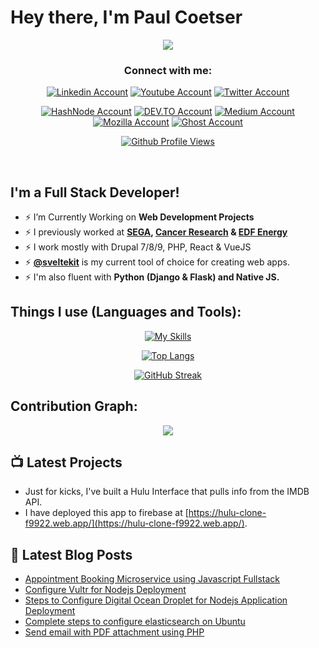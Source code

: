 # Hey there, I'm Paul Coetser

<div align="center">


  <img src="https://readme-typing-svg.herokuapp.com?font=&duration=7000&color=2980B9&background=22CC3300&center=true&vCenter=true&width=500&lines=I+enjoy+Coding,+I've+been+doing+it+a+while+now;Python+%7C+React+%7C+Vue+%7C+SQL;PHP+%7C+X/HTML+%7C+SASS+%7C+JS+;">

### Connect with me:

[![Linkedin Account](https://img.shields.io/badge/LinkedIn-blue?style=for-the-badge&logo=linkedin&logoColor=white)](https://uk.linkedin.com/in/coetserpaul)
[![Youtube Account](https://img.shields.io/badge/YouTube-red?style=for-the-badge&logo=youtube&logoColor=white)](https://www.youtube.com/@PaulCoetser)
[![Twitter Account](https://img.shields.io/badge/Twitter-blue?style=for-the-badge&logo=twitter&logoColor=white)](https://twitter.com/PaullieCoetser)

[![HashNode Account](https://img.shields.io/badge/Hashnode-2962FF?style=for-the-badge&logo=hashnode&logoColor=white)](https://hashnode.com/@PaulCoetser)
[![DEV.TO Account](https://img.shields.io/badge/dev.to-0A0A0A?style=for-the-badge&logo=devdotto&logoColor=white)](https://dev.to/paulcoetser)
[![Medium Account](https://img.shields.io/badge/Medium-12100E?style=for-the-badge&logo=medium&logoColor=white)](https://medium.com/@PaulCoetser)
[![Mozilla Account](https://img.shields.io/badge/MDN_Web_Docs-black?style=for-the-badge&logo=mdnwebdocs&logoColor=white)](https://developer.mozilla.org/en-US/)
[![Ghost Account](https://img.shields.io/badge/Ghost-000?style=for-the-badge&logo=ghost&logoColor=yellow)](https://ghost.org/@AwsomeMedia)



[![Github Profile Views](https://komarev.com/ghpvc/?username=PTCoetser&style=flat-square&color=blue)](https://github.com/PTCoetser)

</div>
<br/>

## I'm a Full Stack Developer!

- ⚡ I’m Currently Working on **Web Development Projects**
- ⚡ I previously worked at **[SEGA](https://sega.com/), [Cancer Research](https://www.cancerresearchuk.org/) &amp; [EDF Energy](https://www.edfenergy.com/prettycurious)**
- ⚡ I work mostly with Drupal 7/8/9, PHP, React & VueJS
- ⚡ [**@sveltekit**](https://svelte.dev/) is my current tool of choice for creating web apps.
- ⚡ I'm also fluent with **Python (Django &amp; Flask) and Native JS.**

## Things I use (Languages and Tools):
<div align="center">

[![My Skills](https://skillicons.dev/icons?i=html,css,js,ts,react,vue,svelte,express,next,nodejs,php,py,ruby,bash,docker,jenkins,aws,azure,firebase,netlify,gatsby,git,github,ps,figma,ai,blender,mysql,postgres,mongodb,bootstrap,tailwind,d3,sass,webpack,gulp&perline=12&theme=dark)](https://skillicons.dev)

<!-- <img width="26px" src="https://raw.githubusercontent.com/github/explore/80688e429a7d4ef2fca1e82350fe8e3517d3494d/topics/terminal/terminal.png" /> -->

[![Top Langs](https://github-readme-stats.vercel.app/api/top-langs/?username=PTCoetser&layout=compact&theme=vision-friendly-dark)](https://github.com/anuraghazra/github-readme-stats)

[![GitHub Streak](https://github-readme-streak-stats.herokuapp.com/?user=PTCoetser&theme=dark&background=000000&show_icons=true&locale=en&layout=demo&hide_border=false&border_radius=5)](https://git.io/streak-stats)

</div>

## Contribution Graph:

<div align="center">
    <img src="https://github-profile-summary-cards.vercel.app/api/cards/profile-details?username=PTCoetser&theme=gruvbox&hide_border=false" />
    <!-- <img height="180em" src="https://github-readme-stats-eight-theta.vercel.app/api/top-langs/?username=ptcoetser&&layout=compact&langs_count=8&theme=dracula&hide_border=false"/>
    <img height="180em" src="https://github-readme-stats.vercel.app/api?username=PTCoetser&count_private=true&show_icons=true&theme=dracula&&include_all_commits=true"/>
    <img height="180em" width=80% src="https://github-readme-streak-stats.herokuapp.com/?user=PTCoetser&theme=dracula&show_icons=true&locale=en&layout=demo&hide_border=false&border_radius=5" alt=PTCoetser /> -->
</div>

## 📺 Latest Projects
<!-- PROJECTS:START -->
- Just for kicks, I've built a Hulu Interface that pulls info from the IMDB API.
- I have deployed this app to firebase at [https://hulu-clone-f9922.web.app/](https://hulu-clone-f9922.web.app/).

<!-- PROJECTS:END -->

## 📕 Latest Blog Posts
<!-- BLOG-POST-LIST:START -->
- [Appointment Booking Microservice using Javascript Fullstack](https://www.angularcode.com/appointment-booking-microservice-using-javascript-fullstack/)
- [Configure Vultr for Nodejs Deployment](https://www.angularcode.com/configure-vultr-for-nodejs-deployment/)
- [Steps to Configure Digital Ocean Droplet for Nodejs Application Deployment](https://www.angularcode.com/steps-to-configure-digital-ocean-droplet-for-nodejs-application-deployment/)
- [Complete steps to configure elasticsearch on Ubuntu](https://www.angularcode.com/complete-steps-to-configure-elasticsearch-on-ubuntu/)
- [Send email with PDF attachment using PHP](https://www.angularcode.com/send-email-with-pdf-attachment-using-php/)
<!-- BLOG-POST-LIST:END -->
